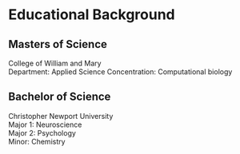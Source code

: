 # Educational Background

## Masters of Science  
College of William and Mary   
Department: Applied Science
Concentration: Computational biology    


## Bachelor of Science  
Christopher Newport University  
Major 1: Neuroscience  
Major 2: Psychology  
Minor: Chemistry   
